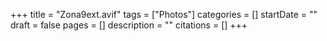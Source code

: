 +++
title = "Zona9ext.avif"
tags = ["Photos"]
categories = []
startDate = ""
draft = false
pages = []
description = ""
citations = []
+++
